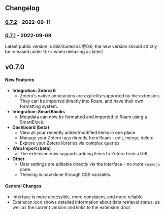 ## Changelog

### [0.7.2](https://github.com/alixlahuec/zotero-roam/compare/0.7.1...0.7.2) -  2022-09-11 

### [0.7.1](https://github.com/alixlahuec/zotero-roam/compare/0.6.100...0.7.1) -  2022-09-09 

Latest public version is distributed as @0.6, the new version should strictly be released under 0.7.x when releasing as latest

<!-- auto-changelog-above -->
## v0.7.0

#### New Features

- **Integration: Zotero 6**
   + Zotero's native annotations are explicitly supported by the extension. They can be imported directly into Roam, and have their own formatting system.
- **Integration: SmartBlocks**
   + Metadata can now be formatted and imported to Roam using a SmartBlock.
- **Dashboard (beta)**
   + View all your recently added/modified items in one place
   + Manage your Zotero tags directly from Roam - edit, merge, delete
   + Explore your Zotero libraries via complex queries
- **Web Import (beta)**
   + The extension now supports adding items to Zotero from a URL.
- **Other**
   + User settings are editable directly via the interface - no more `roam/js` code.
   + Theming is now done through CSS variables.

#### General Changes

- Interface is more accessible, more consistent, and more reliable
- Extension icon shows detailed information about data retrieval status, as well as the current version and links to the extension docs